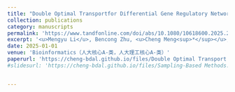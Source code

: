 ```yaml
---
title: "Double Optimal Transportfor Differential Gene Regulatory Network Inference with Unpaired Samples"
collection: publications
category: manuscripts
permalink: 'https://www.tandfonline.com/doi/abs/10.1080/10618600.2025.2505732'
excerpt: '<u>Mengyu Li</u>, Bencong Zhu, <u>Cheng Meng<sup>*</sup></u>, Xiaodan Fan<sup>*</sup>'
date: 2025-01-01
venue: 'Bioinformatics（人大核心A-类，人大理工核心A-类）'
paperurl: 'https://cheng-bdal.github.io/files/Double Optimal Transport.pdf'
#slidesurl: 'https://cheng-bdal.github.io/files/Sampling-Based Methods.pdf'


---
```


